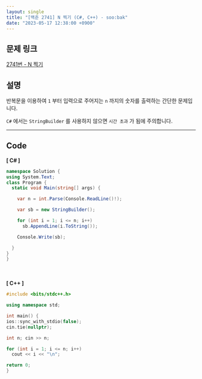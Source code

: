 ```yaml
---
layout: single
title: "[백준 2741] N 찍기 (C#, C++) - soo:bak"
date: "2023-05-17 12:38:00 +0900"
---
```


## 문제 링크
  [2741번 - N 찍기](https://www.acmicpc.net/problem/2741)

## 설명
반복문을 이용하여 `1` 부터 입력으로 주어지는 `n` 까지의 숫자를 출력하는 간단한 문제입니다. <br>

`C#` 에서는 `StringBuilder` 를 사용하지 않으면 `시간 초과` 가 됨에 주의합니다. <br>

- - -

## Code
<b>[ C# ] </b>
<br>

  ```c#
namespace Solution {
  using System.Text;
  class Program {
    static void Main(string[] args) {

      var n = int.Parse(Console.ReadLine()!);

      var sb = new StringBuilder();

      for (int i = 1; i <= n; i++)
        sb.AppendLine(i.ToString());

      Console.Write(sb);

    }
  }
}
  ```
<br><br>
<b>[ C++ ] </b>
<br>

  ```c++
#include <bits/stdc++.h>

using namespace std;

int main() {
  ios::sync_with_stdio(false);
  cin.tie(nullptr);

  int n; cin >> n;

  for (int i = 1; i <= n; i++)
    cout << i << "\n";

  return 0;
}
  ```
